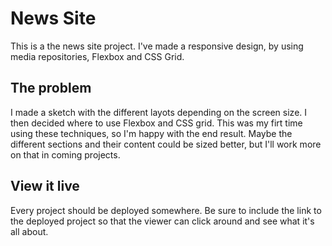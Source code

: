 # News Site

This is a the news site project. I've made a responsive design, by using media repositories, Flexbox and CSS Grid.

## The problem

I made a sketch with the different layots depending on the screen size. I then decided where to use Flexbox and CSS grid. This was my firt time using these techniques, so I'm happy with the end result. Maybe the different sections and their content could be sized better, but I'll work more on that in coming projects.

## View it live
Every project should be deployed somewhere. Be sure to include the link to the deployed project so that the viewer can click around and see what it's all about.
